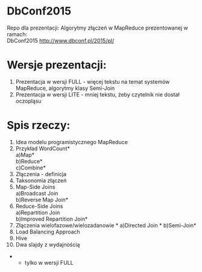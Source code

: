 # DbConf2015
Repo dla prezentacji: Algorytmy złączeń w MapReduce prezentowanej w ramach:  
DbConf2015 http://www.dbconf.pl/2015/pl/

# Wersje prezentacji:
1. Prezentacja w wersji FULL - więcej tekstu na temat systemów MapReduce, algorytmy klasy Semi-Join  
2. Prezentacja w wersji LITE - mniej tekstu, żeby czytelnik nie dostał oczopląsu

# Spis rzeczy:
1. Idea modelu programistycznego MapReduce  
2. Przykład WordCount*  
	a)Map*  
	b)Reduce*  
	c)Combine*  
3. Złączenia - definicja  
4. Taksonomia złączeń  
5. Map-Side Joins  
	a)Broadcast Join  
	b)Reverse Map Join*  
6. Reduce-Side Joins  
	a)Repartition Join  
	b)Improved Repartition Join*  
7. Złączenia wielofazowe/wielozadanowie *
	a)Directed Join  *
	b)Semi-Join*  
8. Load Balancing Approach  
9. Hive  
10. Dwa slajdy z wydajnością  

* - tylko w wersji FULL
